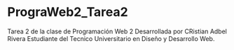 # PrograWeb2_Tarea2
Tarea 2 de la clase de Programación Web 2
Desarrollada por CRistian Adbel Rivera
Estudiante del Tecnico Universitario en Diseño y Desarrollo Web.


